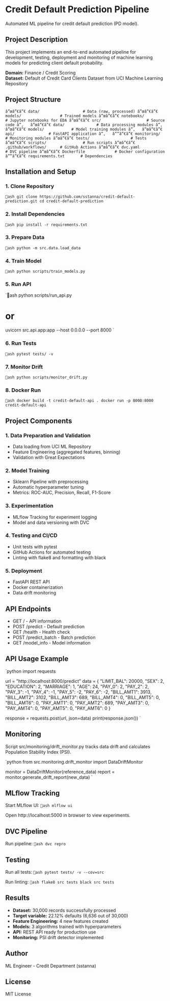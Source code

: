 ﻿# Credit Default Prediction Pipeline

Automated ML pipeline for credit default prediction (PD model).

## Project Description

This project implements an end-to-end automated pipeline for development, testing, deployment and monitoring of machine learning models for predicting client default probability.

**Domain:** Finance / Credit Scoring  
**Dataset:** Default of Credit Card Clients Dataset from UCI Machine Learning Repository

## Project Structure

`
â”œâ”€â”€ data/                   # Data (raw, processed)
â”œâ”€â”€ models/                 # Trained models
â”œâ”€â”€ notebooks/              # Jupyter notebooks for EDA
â”œâ”€â”€ src/                    # Source code
â”‚   â”œâ”€â”€ data/              # Data processing modules
â”‚   â”œâ”€â”€ models/            # Model training modules
â”‚   â”œâ”€â”€ api/               # FastAPI application
â”‚   â””â”€â”€ monitoring/        # Monitoring modules
â”œâ”€â”€ tests/                  # Tests
â”œâ”€â”€ scripts/                # Run scripts
â”œâ”€â”€ .github/workflows/      # GitHub Actions
â”œâ”€â”€ dvc.yaml               # DVC pipeline
â”œâ”€â”€ Dockerfile             # Docker configuration
â””â”€â”€ requirements.txt       # Dependencies
`

## Installation and Setup

### 1. Clone Repository
`ash
git clone https://github.com/sstanna/credit-default-prediction.git
cd credit-default-prediction
`

### 2. Install Dependencies
`ash
pip install -r requirements.txt
`

### 3. Prepare Data
`ash
python -m src.data.load_data
`

### 4. Train Model
`ash
python scripts/train_models.py
`

### 5. Run API
`ash
python scripts/run_api.py
# or
uvicorn src.api.app:app --host 0.0.0.0 --port 8000
`

### 6. Run Tests
`ash
pytest tests/ -v
`

### 7. Monitor Drift
`ash
python scripts/monitor_drift.py
`

### 8. Docker Run
`ash
docker build -t credit-default-api .
docker run -p 8000:8000 credit-default-api
`

## Project Components

### 1. Data Preparation and Validation
- Data loading from UCI ML Repository
- Feature Engineering (aggregated features, binning)
- Validation with Great Expectations

### 2. Model Training
- Sklearn Pipeline with preprocessing
- Automatic hyperparameter tuning
- Metrics: ROC-AUC, Precision, Recall, F1-Score

### 3. Experimentation
- MLflow Tracking for experiment logging
- Model and data versioning with DVC

### 4. Testing and CI/CD
- Unit tests with pytest
- GitHub Actions for automated testing
- Linting with flake8 and formatting with black

### 5. Deployment
- FastAPI REST API
- Docker containerization
- Data drift monitoring

## API Endpoints

- GET / - API information
- POST /predict - Default prediction
- GET /health - Health check
- POST /predict_batch - Batch prediction
- GET /model_info - Model information

## API Usage Example

`python
import requests

url = "http://localhost:8000/predict"
data = {
    "LIMIT_BAL": 20000,
    "SEX": 2,
    "EDUCATION": 2,
    "MARRIAGE": 1,
    "AGE": 24,
    "PAY_0": 2,
    "PAY_2": 2,
    "PAY_3": -1,
    "PAY_4": -1,
    "PAY_5": -2,
    "PAY_6": -2,
    "BILL_AMT1": 3913,
    "BILL_AMT2": 3102,
    "BILL_AMT3": 689,
    "BILL_AMT4": 0,
    "BILL_AMT5": 0,
    "BILL_AMT6": 0,
    "PAY_AMT1": 0,
    "PAY_AMT2": 689,
    "PAY_AMT3": 0,
    "PAY_AMT4": 0,
    "PAY_AMT5": 0,
    "PAY_AMT6": 0
}

response = requests.post(url, json=data)
print(response.json())
`

## Monitoring

Script src/monitoring/drift_monitor.py tracks data drift and calculates Population Stability Index (PSI).

`python
from src.monitoring.drift_monitor import DataDriftMonitor

monitor = DataDriftMonitor(reference_data)
report = monitor.generate_drift_report(new_data)
`

## MLflow Tracking

Start MLflow UI:
`ash
mlflow ui
`

Open http://localhost:5000 in browser to view experiments.

## DVC Pipeline

Run pipeline:
`ash
dvc repro
`

## Testing

Run all tests:
`ash
pytest tests/ -v --cov=src
`

Run linting:
`ash
flake8 src tests
black src tests
`

## Results

- **Dataset:** 30,000 records successfully processed
- **Target variable:** 22.12% defaults (6,636 out of 30,000)
- **Feature Engineering:** 4 new features created
- **Models:** 3 algorithms trained with hyperparameters
- **API:** REST API ready for production use
- **Monitoring:** PSI drift detector implemented

## Author

ML Engineer - Credit Department (sstanna)

## License

MIT License
